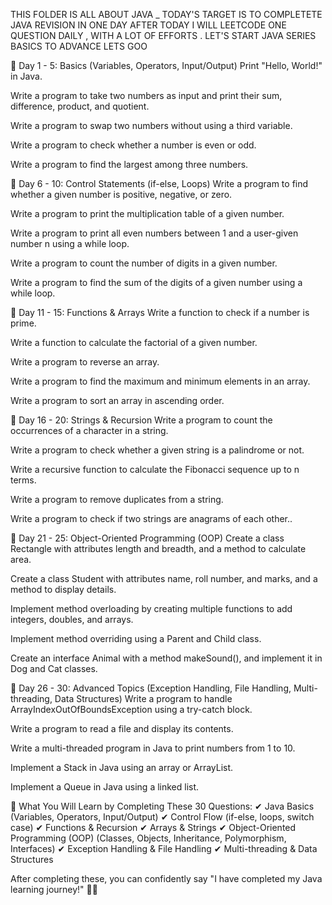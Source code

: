 THIS FOLDER IS ALL ABOUT JAVA 
_ TODAY'S TARGET IS TO COMPLETETE JAVA REVISION IN ONE DAY 
AFTER TODAY I WILL LEETCODE ONE QUESTION DAILY , WITH A LOT OF EFFORTS .
LET'S START 
JAVA SERIES BASICS TO ADVANCE 
LETS  GOO

📌 Day 1 - 5: Basics (Variables, Operators, Input/Output)
Print "Hello, World!" in Java.

Write a program to take two numbers as input and print their sum, difference, product, and quotient.

Write a program to swap two numbers without using a third variable.

Write a program to check whether a number is even or odd.

Write a program to find the largest among three numbers.

📌 Day 6 - 10: Control Statements (if-else, Loops)
Write a program to find whether a given number is positive, negative, or zero.

Write a program to print the multiplication table of a given number.

Write a program to print all even numbers between 1 and a user-given number n using a while loop.

Write a program to count the number of digits in a given number.

Write a program to find the sum of the digits of a given number using a while loop.

📌 Day 11 - 15: Functions & Arrays
Write a function to check if a number is prime.

Write a function to calculate the factorial of a given number.

Write a program to reverse an array.

Write a program to find the maximum and minimum elements in an array.

Write a program to sort an array in ascending order.

📌 Day 16 - 20: Strings & Recursion
Write a program to count the occurrences of a character in a string.

Write a program to check whether a given string is a palindrome or not.

Write a recursive function to calculate the Fibonacci sequence up to n terms.

Write a program to remove duplicates from a string.

Write a program to check if two strings are anagrams of each other..

📌 Day 21 - 25: Object-Oriented Programming (OOP)
Create a class Rectangle with attributes length and breadth, and a method to calculate area.

Create a class Student with attributes name, roll number, and marks, and a method to display details.

Implement method overloading by creating multiple functions to add integers, doubles, and arrays.

Implement method overriding using a Parent and Child class.

Create an interface Animal with a method makeSound(), and implement it in Dog and Cat classes.

📌 Day 26 - 30: Advanced Topics (Exception Handling, File Handling, Multi-threading, Data Structures)
Write a program to handle ArrayIndexOutOfBoundsException using a try-catch block.

Write a program to read a file and display its contents.

Write a multi-threaded program in Java to print numbers from 1 to 10.

Implement a Stack in Java using an array or ArrayList.

Implement a Queue in Java using a linked list.

📌 What You Will Learn by Completing These 30 Questions:
✔ Java Basics (Variables, Operators, Input/Output)
✔ Control Flow (if-else, loops, switch case)
✔ Functions & Recursion
✔ Arrays & Strings
✔ Object-Oriented Programming (OOP) (Classes, Objects, Inheritance, Polymorphism, Interfaces)
✔ Exception Handling & File Handling
✔ Multi-threading & Data Structures

After completing these, you can confidently say "I have completed my Java learning journey!" 🚀🔥
